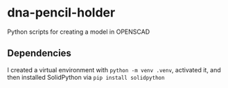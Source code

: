 # dna-pencil-holder
Python scripts for creating a model in OPENSCAD

## Dependencies
I created a virtual environment with `python -m venv .venv`, activated it,  and then 
installed SolidPython via `pip install solidpython`
